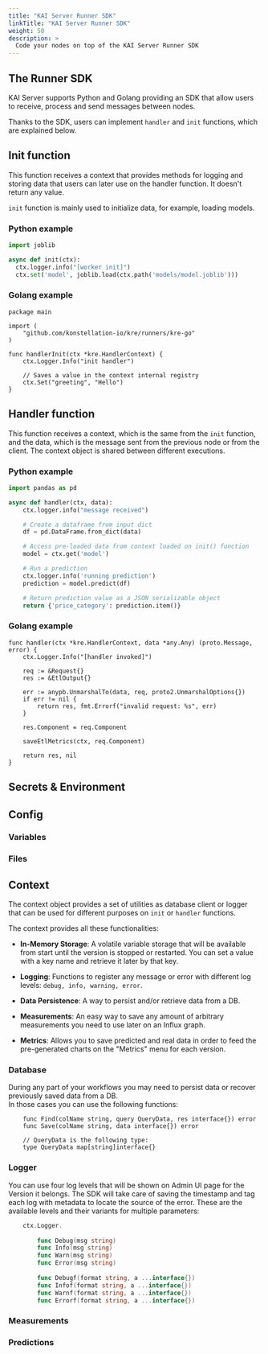 ```yaml
---
title: "KAI Server Runner SDK"
linkTitle: "KAI Server Runner SDK"
weight: 50
description: >
  Code your nodes on top of the KAI Server Runner SDK
---
```



## The Runner SDK

KAI Server supports Python and Golang providing an SDK that allow users to receive,
process and send messages between nodes.

Thanks to the SDK, users can implement `handler` and `init` functions, which are explained below.

## Init function

This function receives a context that provides methods for logging and storing data that users
can later use on the handler function. It doesn't return any value.

`init` function is mainly used to initialize data, for example, loading models.

### Python example

```python
import joblib

async def init(ctx):
  ctx.logger.info("[worker init]")
  ctx.set('model', joblib.load(ctx.path('models/model.joblib')))
```

### Golang example

```golang
package main

import (
	"github.com/konstellation-io/kre/runners/kre-go"
)

func handlerInit(ctx *kre.HandlerContext) {
	ctx.Logger.Info("init handler")
    
    // Saves a value in the context internal registry
	ctx.Set("greeting", "Hello")   
}
```

## Handler function

This function receives a context, which is the same from the `init` function, and the data, which is the message
sent from the previous node or from the client. The context object is shared between different executions.

### Python example

```python
import pandas as pd

async def handler(ctx, data):
    ctx.logger.info("message received")

    # Create a dataframe from input dict
    df = pd.DataFrame.from_dict(data)

    # Access pre-loaded data from context loaded on init() function 
    model = ctx.get('model')

    # Run a prediction
    ctx.logger.info('running prediction')
    prediction = model.predict(df)

    # Return prediction value as a JSON serializable object
    return {'price_category': prediction.item()}
```

### Golang example

```golang
func handler(ctx *kre.HandlerContext, data *any.Any) (proto.Message, error) {
	ctx.Logger.Info("[handler invoked]")

	req := &Request{}
	res := &EtlOutput{}

	err := anypb.UnmarshalTo(data, req, proto2.UnmarshalOptions{})
	if err != nil {
		return res, fmt.Errorf("invalid request: %s", err)
	}

	res.Component = req.Component

	saveEtlMetrics(ctx, req.Component)

	return res, nil
}
```

## Secrets & Environment

## Config

### Variables

### Files

## Context

The context object provides a set of utilities as database client or logger that can be used
for different purposes on `init` or `handler` functions.

The context provides all these functionalities:

- **In-Memory Storage**: A volatile variable storage that will be available from start until the version is stopped or restarted. You can set a value with a key name and retrieve it later by that key.

- **Logging**: Functions to register any message or error with different log levels: `debug, info, warning, error`.

- **Data Persistence**: A way to persist and/or retrieve data from a DB.

- **Measurements**: An easy way to save any amount of arbitrary measurements you need to use later on an Influx graph.

- **Metrics**: Allows you to save predicted and real data in order to feed the pre-generated charts on the "Metrics" menu for each version.

### Database

During any part of your workflows you may need to persist data or recover previously saved data from a DB.  
In those cases you can use the following functions:

```golang
    func Find(colName string, query QueryData, res interface{}) error 
    func Save(colName string, data interface{}) error
    
    // QueryData is the following type:
    type QueryData map[string]interface{} 
```

### Logger

You can use four log levels that will be shown on Admin UI page for the Version it belongs. The SDK will take care of saving the timestamp and tag each log with metadata to locate the source of the error.
These are the available levels and their variants for multiple parameters:
```go
    ctx.Logger.
    
        func Debug(msg string) 
        func Info(msg string)
        func Warn(msg string) 
        func Error(msg string) 
    
        func Debugf(format string, a ...interface{})
        func Infof(format string, a ...interface{}) 
        func Warnf(format string, a ...interface{}) 
        func Errorf(format string, a ...interface{}) 
```

### Measurements

### Predictions